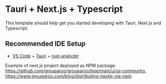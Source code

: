 # Tauri + Next.js + Typescript

This template should help get you started developing with Tauri, Next.js and Typescript.

## Recommended IDE Setup

- [VS Code](https://code.visualstudio.com/) + [Tauri](https://marketplace.visualstudio.com/items?itemName=tauri-apps.tauri-vscode) + [rust-analyzer](https://marketplace.visualstudio.com/items?itemName=rust-lang.rust-analyzer)

Example of next.js project deployed as NPM package: https://github.com/grouparoo/grouparoo/tree/main/ui/ui-community, https://www.grouparoo.com/blog/distributing-nextjs-via-npm